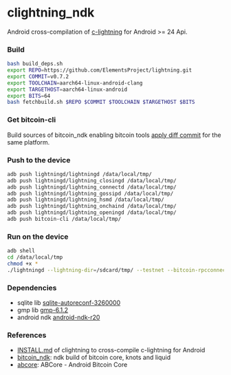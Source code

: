 # clightning_ndk

Android cross-compilation of [c-lightning](https://github.com/ElementsProject/lightning) for Android >= 24 Api.

### Build
```bash
bash build_deps.sh
export REPO=https://github.com/ElementsProject/lightning.git
export COMMIT=v0.7.2
export TOOLCHAIN=aarch64-linux-android-clang
export TARGETHOST=aarch64-linux-android
export BITS=64
bash fetchbuild.sh $REPO $COMMIT $TOOLCHAIN $TARGETHOST $BITS
```

### Get bitcoin-cli
Build sources of bitcoin_ndk enabling bitcoin tools [apply diff commit](https://github.com/lvaccaro/bitcoin_ndk/commit/35b63e11ed6efc9d9dbc787759fd0e8b0b8311f4) for the same platform.


### Push to the device
```bash
adb push lightningd/lightningd /data/local/tmp/
adb push lightningd/lightning_closingd /data/local/tmp/
adb push lightningd/lightning_connectd /data/local/tmp/
adb push lightningd/lightning_gossipd /data/local/tmp/
adb push lightningd/lightning_hsmd /data/local/tmp/
adb push lightningd/lightning_onchaind /data/local/tmp/
adb push lightningd/lightning_openingd /data/local/tmp/
adb push bitcoin-cli /data/local/tmp/
```

### Run on the device
```bash
adb shell
cd /data/local/tmp
chmod +x *
./lightningd --lightning-dir=/sdcard/tmp/ --testnet --bitcoin-rpcconnect=*** --bitcoin-rpcuser=*** --bitcoin-rpcpassword=*** --bitcoin-rpcport=18332 --bitcoin-cli=/data/local/tmp/bitcoin-cli --bitcoin-datadir=/sdcard/tmp/ --log-level=debug
```

### Dependencies
* sqlite lib [sqlite-autoreconf-3260000](https://www.sqlite.org/2018/sqlite-autoconf-3260000.tar.gz)
* gmp lib [gmp-6.1.2](https://gmplib.org/download/gmp/gmp-6.1.2.tar.bz2)
* android ndk [android-ndk-r20](https://dl.google.com/android/repository/android-ndk-r20-linux-x86_64.zip)


### References
* [INSTALL.md](https://github.com/ElementsProject/lightning/blob/master/doc/INSTALL.md#to-cross-compile-for-android)  of clightning to cross-compile c-lightning for Android
* [bitcoin_ndk](https://github.com/greenaddress/bitcoin_ndk/): ndk build of bitcoin core, knots and liquid
* [abcore](https://github.com/greenaddress/abcore/): ABCore - Android Bitcoin Core
